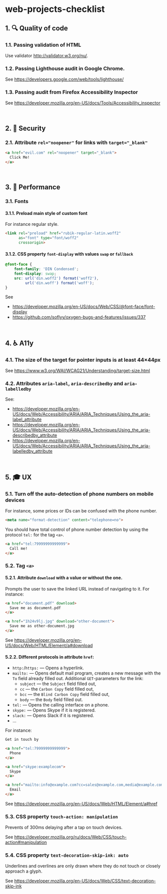 # web-projects-checklist

## 1. :mag: Quality of code

### 1.1. Passing validation of HTML

Use validator http://validator.w3.org/nu/.

### 1.2. Passing Lighthouse audit in Google Chrome.

See https://developers.google.com/web/tools/lighthouse/

### 1.3. Passing audit from Firefox Accessibility Inspector

See https://developer.mozilla.org/en-US/docs/Tools/Accessibility_inspector

<br>

## 2. :cop: Security

### 2.1. Attribute `rel="noopener"` for links with `target="_blank"`

```html
<a href="evil.com" rel="noopener" target="_blank">
  Click Me!
</a>
```

<br>

## 3. :runner: Performance

### 3.1. Fonts

#### 3.1.1. Preload main style of custom font

For instance regular style.

```html
<link rel="preload" href="rubik-regular-latin.woff2"
      as="font" type="font/woff2"
      crossorigin>
```

#### 3.1.2. CSS property `font-display` with values `swap` or `fallback`

```css
@font-face {
    font-family: 'DIN Condensed';
    font-display: swap;
    src: url('din.woff2') format('woff2'),
         url('din.woff') format('woff');
}
```

See
- https://developer.mozilla.org/en-US/docs/Web/CSS/@font-face/font-display
- https://github.com/soflyy/oxygen-bugs-and-features/issues/337

<br>

## 4. :wheelchair: A11y

### 4.1. The size of the target for pointer inputs is at least 44×44px

See https://www.w3.org/WAI/WCAG21/Understanding/target-size.html

### 4.2. Attributes `aria-label`, `aria-describedby` and `aria-labelledby`

See:
- https://developer.mozilla.org/en-US/docs/Web/Accessibility/ARIA/ARIA_Techniques/Using_the_aria-label_attribute
- https://developer.mozilla.org/en-US/docs/Web/Accessibility/ARIA/ARIA_Techniques/Using_the_aria-describedby_attribute
- https://developer.mozilla.org/en-US/docs/Web/Accessibility/ARIA/ARIA_Techniques/Using_the_aria-labelledby_attribute

<br>

## 5. :mortar_board: UX

### 5.1. Turn off the auto-detection of phone numbers on mobile devices

For instance, some prices or IDs can be confused with the phone number.

```html
<meta name="format-detection" content="telephone=no">
```

You should have total control of phone number detection by using the protocol `tel:` for the tag `<a>`.

```html
<a href="tel:79999999999999">
  Call me!
</a>
```

### 5.2. Tag `<a>`

#### 5.2.1. Attribute `download` with a value or without the one.

Prompts the user to save the linked URL instead of navigating to it. For instance:

```html
<a href="document.pdf" download>
  Save me as document.pdf
</a>

<a href="1h24v9lj.jpg" download="other-document">
  Save me as other-document.jpg
</a>
```

See https://developer.mozilla.org/en-US/docs/Web/HTML/Element/a#download

#### 5.2.2. Different protocols in attribute `href`:

- `http:`/`https:` — Opens a hyperlink.
- `mailto:` — Opens default mail program, creates a new message with the `To` field already filled out. Additional `GET`-parameters for the link:
  - `subject` — the `Subject` field filled out,
  - `cc` — the `Carbon Copy` field filled out,
  - `bcc` — the `Blind Carbon Copy` field filled out,
  - `body` — the `Body` field filled out.
- `tel:` — Opens the calling interface on a phone.
- `skype:` — Opens Skype if it is registered.
- `slack:` — Opens Slack if it is registered.
- ...

For instance:

```html
Get in touch by

<a href="tel:79999999999999">
  Phone
</a>

<a href="skype:examplecom">
  Skype
</a>

<a href="mailto:info@example.com?cc=sales@example.com,media@example.com&bcc=granny@gmail.com&subject=I%20want%20to%20subscribe&body=I%20want%20to%20subscribe">
  Email
</a>
```

See https://developer.mozilla.org/en-US/docs/Web/HTML/Element/a#href

### 5.3. CSS property `touch-action: manipulation`

Prevents of 300ms delaying after a tap on touch devices.

See https://developer.mozilla.org/ru/docs/Web/CSS/touch-action#manipulation

### 5.4. CSS property `text-decoration-skip-ink: auto`

Underlines and overlines are only drawn where they do not touch or closely approach a glyph.

See https://developer.mozilla.org/en-US/docs/Web/CSS/text-decoration-skip-ink

